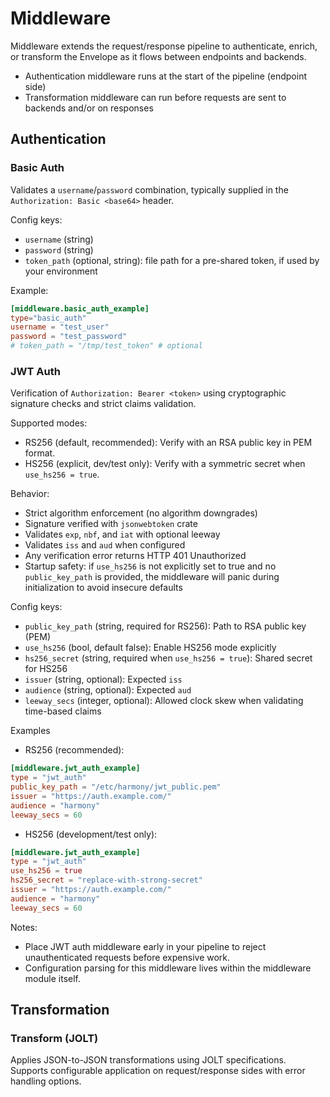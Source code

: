 # Middleware

Middleware extends the request/response pipeline to authenticate, enrich, or transform the Envelope as it flows between endpoints and backends.

- Authentication middleware runs at the start of the pipeline (endpoint side)
- Transformation middleware can run before requests are sent to backends and/or on responses

## Authentication

### Basic Auth
Validates a `username`/`password` combination, typically supplied in the `Authorization: Basic <base64>` header.

Config keys:
- `username` (string)
- `password` (string)
- `token_path` (optional, string): file path for a pre-shared token, if used by your environment

Example:
```toml
[middleware.basic_auth_example]
type="basic_auth"
username = "test_user"
password = "test_password"
# token_path = "/tmp/test_token" # optional
```

### JWT Auth
Verification of `Authorization: Bearer <token>` using cryptographic signature checks and strict claims validation.

Supported modes:
- RS256 (default, recommended): Verify with an RSA public key in PEM format.
- HS256 (explicit, dev/test only): Verify with a symmetric secret when `use_hs256 = true`.

Behavior:
- Strict algorithm enforcement (no algorithm downgrades)
- Signature verified with `jsonwebtoken` crate
- Validates `exp`, `nbf`, and `iat` with optional leeway
- Validates `iss` and `aud` when configured
- Any verification error returns HTTP 401 Unauthorized
- Startup safety: if `use_hs256` is not explicitly set to true and no `public_key_path` is provided, the middleware will panic during initialization to avoid insecure defaults

Config keys:
- `public_key_path` (string, required for RS256): Path to RSA public key (PEM)
- `use_hs256` (bool, default false): Enable HS256 mode explicitly
- `hs256_secret` (string, required when `use_hs256 = true`): Shared secret for HS256
- `issuer` (string, optional): Expected `iss`
- `audience` (string, optional): Expected `aud`
- `leeway_secs` (integer, optional): Allowed clock skew when validating time-based claims

Examples
- RS256 (recommended):
```toml
[middleware.jwt_auth_example]
type = "jwt_auth"
public_key_path = "/etc/harmony/jwt_public.pem"
issuer = "https://auth.example.com/"
audience = "harmony"
leeway_secs = 60
```

- HS256 (development/test only):
```toml
[middleware.jwt_auth_example]
type = "jwt_auth"
use_hs256 = true
hs256_secret = "replace-with-strong-secret"
issuer = "https://auth.example.com/"
audience = "harmony"
leeway_secs = 60
```

Notes:
- Place JWT auth middleware early in your pipeline to reject unauthenticated requests before expensive work.
- Configuration parsing for this middleware lives within the middleware module itself.

## Transformation

### Transform (JOLT)
Applies JSON-to-JSON transformations using JOLT specifications. Supports configurable application on request/response sides with error handling options.

